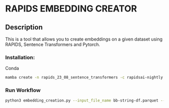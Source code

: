 # RAPIDS EMBEDDING CREATOR

## Description
This is a tool that allows you to create embeddings on a given dataset using RAPIDS, Sentence Transformers and Pytorch. 


### Installation:

Conda
```bash
mamba create -n rapids_23_08_sentence_transformers -c rapidsai-nightly -c pytorch-nightly -c nvidia -c conda-forge pytorch-cuda=11.8 cudatoolkit=11.8 python=3.9 pytorch torchvision torchaudio sentence-transformers rapids=23.08
```

### Run Workflow

```bash
python3 embedding_creation.py --input_file_name bb-string-df.parquet --output_file_name "/raid/vjawa/bb-string-embeddings-df.parquet" --rmm_pool_size "12GB" --CUDA_VISIBLE_DEVICES='0,1,2,3'
```